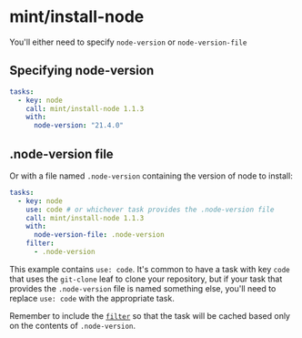 # mint/install-node

You'll either need to specify `node-version` or `node-version-file`

## Specifying node-version

```yaml
tasks:
  - key: node
    call: mint/install-node 1.1.3
    with:
      node-version: "21.4.0"
```

## .node-version file

Or with a file named `.node-version` containing the version of node to install:

```yaml
tasks:
  - key: node
    use: code # or whichever task provides the .node-version file
    call: mint/install-node 1.1.3
    with:
      node-version-file: .node-version
    filter:
      - .node-version
```

This example contains `use: code`.
It's common to have a task with key `code` that uses the `git-clone` leaf to clone your repository, but if your task that provides the `.node-version` file is named something else, you'll need to replace `use: code` with the appropriate task.

Remember to include the [`filter`](https://www.rwx.com/docs/mint/filtering-files) so that the task will be cached based only on the contents of `.node-version`.
